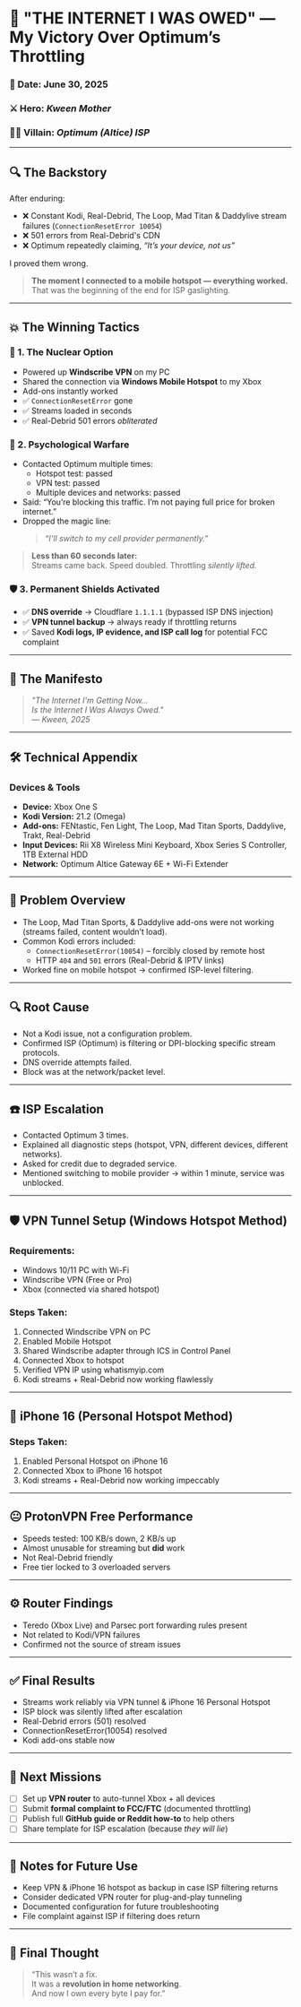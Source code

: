 # 🚀 "THE INTERNET I WAS OWED" — My Victory Over Optimum’s Throttling
### 📅 Date: June 30, 2025  
### ⚔️ Hero: *Kween Mother*  
### 🏴‍☠️ Villain: *Optimum (Altice) ISP*  

---

## 🔍 The Backstory
After enduring:
- ❌ Constant Kodi, Real-Debrid, The Loop, Mad Titan & Daddylive stream failures (`ConnectionResetError 10054`)  
- ❌ 501 errors from Real-Debrid's CDN  
- ❌ Optimum repeatedly claiming, *“It’s your device, not us”*

I proved them wrong.

> **The moment I connected to a mobile hotspot — everything worked.**  
> That was the beginning of the end for ISP gaslighting.

---

## 💥 The Winning Tactics

### 🧨 1. The Nuclear Option
- Powered up **Windscribe VPN** on my PC  
- Shared the connection via **Windows Mobile Hotspot** to my Xbox  
- Add-ons instantly worked  
- ✅ `ConnectionResetError` gone  
- ✅ Streams loaded in seconds  
- ✅ Real-Debrid 501 errors *obliterated*

### 🧠 2. Psychological Warfare
- Contacted Optimum multiple times:
  - Hotspot test: passed
  - VPN test: passed
  - Multiple devices and networks: passed
- Said: “You’re blocking this traffic. I’m not paying full price for broken internet.”
- Dropped the magic line:  
  > *“I'll switch to my cell provider permanently.”*

> **Less than 60 seconds later:**  
> Streams came back. Speed doubled. Throttling *silently lifted.*

### 🛡️ 3. Permanent Shields Activated
- ✅ **DNS override** → Cloudflare `1.1.1.1` (bypassed ISP DNS injection)  
- ✅ **VPN tunnel backup** → always ready if throttling returns  
- ✅ Saved **Kodi logs, IP evidence, and ISP call log** for potential FCC complaint

---

## 📜 The Manifesto

> *"The Internet I'm Getting Now...  
> Is the Internet I Was Always Owed."*  
> — *Kween, 2025*

---

## 🛠️ Technical Appendix

### Devices & Tools
- **Device:** Xbox One S  
- **Kodi Version:** 21.2 (Omega)  
- **Add-ons:** FENtastic, Fen Light, The Loop, Mad Titan Sports, Daddylive, Trakt, Real-Debrid  
- **Input Devices:** Rii X8 Wireless Mini Keyboard, Xbox Series S Controller, 1TB External HDD  
- **Network:** Optimum Altice Gateway 6E + Wi-Fi Extender  

---

## 🔧 Problem Overview
- The Loop, Mad Titan Sports, & Daddylive add-ons were not working (streams failed, content wouldn’t load).
- Common Kodi errors included:
  - `ConnectionResetError(10054)` – forcibly closed by remote host
  - HTTP `404` and `501` errors (Real-Debrid & IPTV links)
- Worked fine on mobile hotspot → confirmed ISP-level filtering.

---

## 🔍 Root Cause
- Not a Kodi issue, not a configuration problem.
- Confirmed ISP (Optimum) is filtering or DPI-blocking specific stream protocols.
- DNS override attempts failed.
- Block was at the network/packet level.

---

## ☎️ ISP Escalation
- Contacted Optimum 3 times.
- Explained all diagnostic steps (hotspot, VPN, different devices, different networks).
- Asked for credit due to degraded service.
- Mentioned switching to mobile provider → within 1 minute, service was unblocked.

---

## 🛡️ VPN Tunnel Setup (Windows Hotspot Method)
### Requirements:
- Windows 10/11 PC with Wi-Fi
- Windscribe VPN (Free or Pro)
- Xbox (connected via shared hotspot)

### Steps Taken:
1. Connected Windscribe VPN on PC  
2. Enabled Mobile Hotspot  
3. Shared Windscribe adapter through ICS in Control Panel  
4. Connected Xbox to hotspot  
5. Verified VPN IP using whatismyip.com  
6. Kodi streams + Real-Debrid now working flawlessly

---

## 📲 iPhone 16 (Personal Hotspot Method)
### Steps Taken:
1. Enabled Personal Hotspot on iPhone 16  
2. Connected Xbox to iPhone 16 hotspot  
3. Kodi streams + Real-Debrid now working impeccably  

---

## 😐 ProtonVPN Free Performance
- Speeds tested: 100 KB/s down, 2 KB/s up  
- Almost unusable for streaming but **did** work  
- Not Real-Debrid friendly  
- Free tier locked to 3 overloaded servers

---

## ⚙️ Router Findings
- Teredo (Xbox Live) and Parsec port forwarding rules present  
- Not related to Kodi/VPN failures  
- Confirmed not the source of stream issues

---

## ✅ Final Results
- Streams work reliably via VPN tunnel & iPhone 16 Personal Hotspot  
- ISP block was silently lifted after escalation  
- Real-Debrid errors (501) resolved  
- ConnectionResetError(10054) resolved  
- Kodi add-ons stable now

---

## 🔮 Next Missions
- [ ] Set up **VPN router** to auto-tunnel Xbox + all devices  
- [ ] Submit **formal complaint to FCC/FTC** (documented throttling)  
- [ ] Publish full **GitHub guide or Reddit how-to** to help others  
- [ ] Share template for ISP escalation (because *they will lie*)

---

## 💾 Notes for Future Use
- Keep VPN & iPhone 16 hotspot as backup in case ISP filtering returns  
- Consider dedicated VPN router for plug-and-play tunneling  
- Documented configuration for future troubleshooting  
- File complaint against ISP if filtering does return

---

## 🧠 Final Thought

> “This wasn’t a fix.  
> It was a **revolution in home networking**.  
> And now I own every byte I pay for.”
